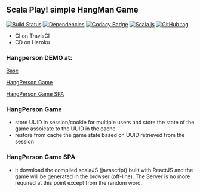 ## Scala Play! simple HangMan Game

[![Build Status](https://travis-ci.org/Raffaello/scala-play-demo.svg?branch=master)](https://travis-ci.org/Raffaello/scala-play-demo)
[![Dependencies](https://app.updateimpact.com/badge/876107321439293440/scala-play-demo.svg?config=compile)](https://app.updateimpact.com/latest/876107321439293440/scala-play-demo)
[![Codacy Badge](https://api.codacy.com/project/badge/Grade/1d5be75a95544f8e940aa355f2aa5698)](https://www.codacy.com/app/Raffaello/scala-play-demo?utm_source=github.com&utm_medium=referral&utm_content=Raffaello/scala-play-demo&utm_campaign=badger)
[![Scala.js](https://www.scala-js.org/assets/badges/scalajs-0.6.17.svg)](https://www.scala-js.org)
[![GitHub tag](https://img.shields.io/github/release/raffaello/scala-play-demo.svg)](https://github.com/raffaello/scala-play-demo/releases/latest)

- CI on TravisCI
- CD on Heroku

### Hangperson DEMO at:

[Base](https://lit-spire-71369.herokuapp.com/)

[HangPerson Game](https://lit-spire-71369.herokuapp.com/hangperson)

[HangPerson Game SPA](https://lit-spire-71369.herokuapp.com/hangperson/spa)

### HangPerson Game

- store UUID in session/cookie for multiple users
and store the state of the game assoicate to the UUID in the cache
- restore from cache the game state based on UUID retrieved from the session

### HangPerson Game SPA

- it download the compiled scalaJS (javascript) built with ReactJS
and the game will be generated in the browser (off-line). The Server is no more required at this point except from the random word.
